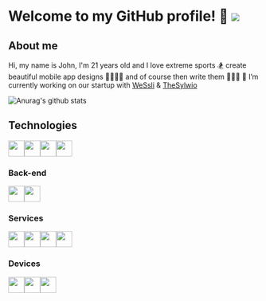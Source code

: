 # Welcome to my GitHub profile! 👋 ![](https://komarev.com/ghpvc/?username=jlukas99&label=Views&style=flat-square&color=blue)

## About me
Hi, my name is John, I'm 21 years old and I love extreme sports 🏂  create beautiful mobile app designs 📱👨🏻‍🎨  and of course then write them 🧑🏻‍💻 
🔭  I’m currently working on our startup with [WeSsli](https://github.com/WeSsli) & [TheSylwio](https://github.com/TheSylwio)

![Anurag's github stats](https://github-readme-stats.vercel.app/api?username=jlukas99&hide=stars,contribs&count_private=true&show_icons=true&theme=tokyonight)

## Technologies

<div style="display: flex;">
  <img height="32" width="32" src="https://cdn.worldvectorlogo.com/logos/flutter-logo.svg" />
  <img height="32" width="32" src="https://cdn.worldvectorlogo.com/logos/dart.svg" /> 
  <img height="32" width="32" src="https://cdn.worldvectorlogo.com/logos/java-14.svg" />
  <img height="32" width="32" src="https://cdn.worldvectorlogo.com/logos/kotlin-1.svg" />
</div>

### Back-end

<div style="display: flex;">
  <img height="32" width="32" src="https://cdn.worldvectorlogo.com/logos/firebase-1.svg" />
  <img height="32" width="32" src="https://cdn.worldvectorlogo.com/logos/google-cloud-1.svg" />
</div>

### Services

<div style="display: flex;">
  <img height="32" width="32" src="https://cdn.worldvectorlogo.com/logos/github-icon-1.svg" />
  <img height="32" width="32" src="https://cdn.worldvectorlogo.com/logos/jira-1.svg" />
  <img height="32" width="32" src="https://cdn.worldvectorlogo.com/logos/facebook-2.svg" />
  <img height="32" width="32" src="https://cdn.worldvectorlogo.com/logos/google-admob.svg" />
</div>

### Devices

<div style="display: flex;">
  <img height="32" width="32" src="https://cdn.worldvectorlogo.com/logos/apple-black.svg" />
  <img height="32" width="32" src="https://cdn.worldvectorlogo.com/logos/android-4.svg" />
  <img height="32" width="32" src="https://cdn.worldvectorlogo.com/logos/microsoft-windows-22.svg" />
</div>
